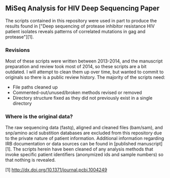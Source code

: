 ## MiSeq Analysis for HIV Deep Sequencing Paper

The scripts contained in this repository were used in part to produce the
results found in ["Deep sequencing of protease inhibitor resistance HIV patient
isolates reveals patterns of correlated mutations in gag and protease"][1].

### Revisions

Most of these scripts were written between 2013-2014, and the manuscript
preparation and review took most of 2014, so these scripts are a bit outdated.
I will attempt to clean them up over time, but wanted to commit to originals so
there is a public review history.  The majority of the scripts need:

-   File paths cleaned up
-   Commented-out/unused/broken methods revised or removed
-   Directory structure fixed as they did not previously exist in a single
    directory

### Where is the original data?

The raw sequencing data (fastq), aligned and cleaned files (bam/sam), and
snp/amino acid substition databases are excluded from this repository due to the
private nature of patient information.  Additional information regarding IRB
documentation or data sources can be found in [published manuscript][1].  The
scripts herein have been cleaned of any analysis methods that invoke specific
patient identifiers (anonymized ids and sample numbers) so that nothing is
revealed.

[1] http://dx.doi.org/10.1371/journal.pcbi.1004249
